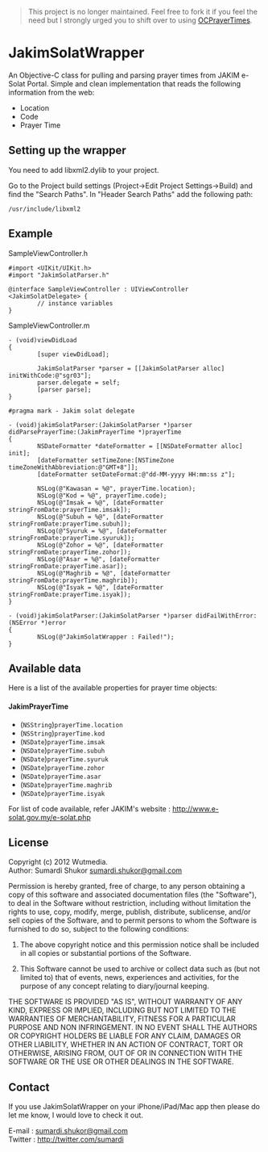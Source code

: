 > This project is no longer maintained. Feel free to fork it if you feel the need but I strongly urged you 
> to shift over to using [OCPrayerTimes](https://github.com/sumardi/OCPrayerTimes).

# JakimSolatWrapper

An Objective-C class for pulling and parsing prayer times from JAKIM e-Solat Portal. Simple and clean implementation that reads the following information from the web:
- Location
- Code
- Prayer Time

## Setting up the wrapper

You need to add libxml2.dylib to your project.

Go to the Project build settings (Project->Edit Project Settings->Build) and find the "Search Paths". In "Header Search Paths" add the following path:

	/usr/include/libxml2

## Example

SampleViewController.h

	#import <UIKit/UIKit.h>
	#import "JakimSolatParser.h"

	@interface SampleViewController : UIViewController <JakimSolatDelegate> {
    		// instance variables
	}

SampleViewController.m

	- (void)viewDidLoad
	{
    		[super viewDidLoad];
   
    		JakimSolatParser *parser = [[JakimSolatParser alloc] initWithCode:@"sgr03"];
    		parser.delegate = self;
    		[parser parse];
	}

	#pragma mark - Jakim solat delegate

	- (void)jakimSolatParser:(JakimSolatParser *)parser didParsePrayerTime:(JakimPrayerTime *)prayerTime
	{
    		NSDateFormatter *dateFormatter = [[NSDateFormatter alloc] init];
    		[dateFormatter setTimeZone:[NSTimeZone timeZoneWithAbbreviation:@"GMT+8"]];
    		[dateFormatter setDateFormat:@"dd-MM-yyyy HH:mm:ss z"];
    
    		NSLog(@"Kawasan = %@", prayerTime.location);
    		NSLog(@"Kod = %@", prayerTime.code);
    		NSLog(@"Imsak = %@", [dateFormatter stringFromDate:prayerTime.imsak]);
    		NSLog(@"Subuh = %@", [dateFormatter stringFromDate:prayerTime.subuh]);
    		NSLog(@"Syuruk = %@", [dateFormatter stringFromDate:prayerTime.syuruk]);
    		NSLog(@"Zohor = %@", [dateFormatter stringFromDate:prayerTime.zohor]);
    		NSLog(@"Asar = %@", [dateFormatter stringFromDate:prayerTime.asar]);
    		NSLog(@"Maghrib = %@", [dateFormatter stringFromDate:prayerTime.maghrib]);
    		NSLog(@"Isyak = %@", [dateFormatter stringFromDate:prayerTime.isyak]);
	}

	- (void)jakimSolatParser:(JakimSolatParser *)parser didFailWithError:(NSError *)error
	{
    		NSLog(@"JakimSolatWrapper : Failed!");
	}

## Available data

Here is a list of the available properties for prayer time objects:

#### JakimPrayerTime

- (`NSString`)`prayerTime.location`
- (`NSString`)`prayerTime.kod`
- (`NSDate`)`prayerTime.imsak`
- (`NSDate`)`prayerTime.subuh`
- (`NSDate`)`prayerTime.syuruk`
- (`NSDate`)`prayerTime.zohor`
- (`NSDate`)`prayerTime.asar`
- (`NSDate`)`prayerTime.maghrib`
- (`NSDate`)`prayerTime.isyak`

For list of code available, refer JAKIM's website : <http://www.e-solat.gov.my/e-solat.php>

## License

Copyright (c) 2012 Wutmedia.  
Author: Sumardi Shukor <sumardi.shukor@gmail.com>

Permission is hereby granted, free of charge, to any person obtaining a copy
of this software and associated documentation files (the "Software"), to deal
in the Software without restriction, including without limitation the rights
to use, copy, modify, merge, publish, distribute, sublicense, and/or sell
copies of the Software, and to permit persons to whom the Software is
furnished to do so, subject to the following conditions:

1. The above copyright notice and this permission notice shall be included
   in all copies or substantial portions of the Software.

2. This Software cannot be used to archive or collect data such as (but not
   limited to) that of events, news, experiences and activities, for the 
   purpose of any concept relating to diary/journal keeping.

THE SOFTWARE IS PROVIDED "AS IS", WITHOUT WARRANTY OF ANY KIND, EXPRESS OR
IMPLIED, INCLUDING BUT NOT LIMITED TO THE WARRANTIES OF MERCHANTABILITY,
FITNESS FOR A PARTICULAR PURPOSE AND NON INFRINGEMENT. IN NO EVENT SHALL THE
AUTHORS OR COPYRIGHT HOLDERS BE LIABLE FOR ANY CLAIM, DAMAGES OR OTHER
LIABILITY, WHETHER IN AN ACTION OF CONTRACT, TORT OR OTHERWISE, ARISING FROM,
OUT OF OR IN CONNECTION WITH THE SOFTWARE OR THE USE OR OTHER DEALINGS IN
THE SOFTWARE.

## Contact

If you use JakimSolatWrapper on your iPhone/iPad/Mac app then please do let me know, I would love to check it out. 

E-mail : <sumardi.shukor@gmail.com>  
Twitter : <http://twitter.com/sumardi>
